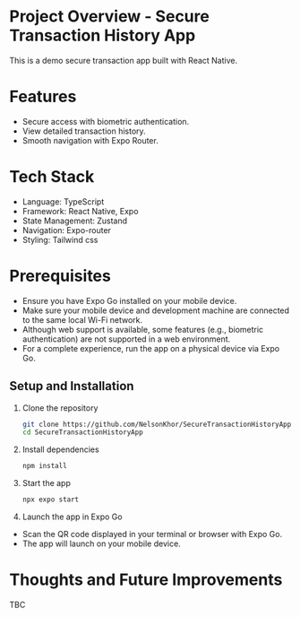 # Project Overview - Secure Transaction History App

This is a demo secure transaction app built with React Native.

# Features

- Secure access with biometric authentication.
- View detailed transaction history.
- Smooth navigation with Expo Router.

# Tech Stack

- Language: TypeScript  
- Framework: React Native, Expo  
- State Management: Zustand  
- Navigation: Expo-router  
- Styling: Tailwind css  

# Prerequisites

- Ensure you have Expo Go installed on your mobile device.
- Make sure your mobile device and development machine are connected to the same local Wi-Fi network.
- Although web support is available, some features (e.g., biometric authentication) are not supported in a web environment.
- For a complete experience, run the app on a physical device via Expo Go.

## Setup and Installation

1. Clone the repository

   ```bash
   git clone https://github.com/NelsonKhor/SecureTransactionHistoryApp.git
   cd SecureTransactionHistoryApp
   ```

2. Install dependencies

   ```bash
   npm install
   ```

3. Start the app

   ```bash
   npx expo start
   ```

4. Launch the app in Expo Go

- Scan the QR code displayed in your terminal or browser with Expo Go.
- The app will launch on your mobile device.

# Thoughts and Future Improvements

TBC

